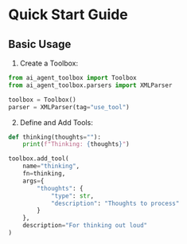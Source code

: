 # Quick Start Guide

## Basic Usage

1. Create a Toolbox:
```python
from ai_agent_toolbox import Toolbox
from ai_agent_toolbox.parsers import XMLParser

toolbox = Toolbox()
parser = XMLParser(tag="use_tool")
```

2. Define and Add Tools:
```python
def thinking(thoughts=""):
    print(f"Thinking: {thoughts}")

toolbox.add_tool(
    name="thinking",
    fn=thinking,
    args={
        "thoughts": {
            "type": str,
            "description": "Thoughts to process"
        }
    },
    description="For thinking out loud"
)

